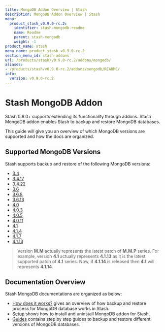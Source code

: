 ```yaml
---
title: MongoDB Addon Overview | Stash
description: MongoDB Addon Overview | Stash
menu:
  product_stash_v0.9.0-rc.2:
    identifier: stash-mongodb-readme
    name: Readme
    parent: stash-mongodb
    weight: -1
product_name: stash
menu_name: product_stash_v0.9.0-rc.2
section_menu_id: stash-addons
url: /products/stash/v0.9.0-rc.2/addons/mongodb/
aliases:
- /products/stash/v0.9.0-rc.2/addons/mongodb/README/
info:
  version: v0.9.0-rc.2
---
```


# Stash MongoDB Addon

Stash 0.9.0+ supports extending its functionality through addons. Stash MongoDB addon enables Stash to backup and restore MongoDB databases.

This guide will give you an overview of which MongoDB versions are supported and how the docs are organized.

## Supported MongoDB Versions

Stash supports backup and restore of the following MongoDB versions:

- [3.4](/products/stash/v0.9.0-rc.2/addons/mongodb/guides/3.4/mongodb)
- [3.4.17](/products/stash/v0.9.0-rc.2/addons/mongodb/guides/3.4.17/mongodb)
- [3.4.22](/products/stash/v0.9.0-rc.2/addons/mongodb/guides/3.4.22/mongodb)
- [3.6](/products/stash/v0.9.0-rc.2/addons/mongodb/guides/3.6/mongodb)
- [3.6.8](/products/stash/v0.9.0-rc.2/addons/mongodb/guides/3.6.8/mongodb)
- [3.6.13](/products/stash/v0.9.0-rc.2/addons/mongodb/guides/3.6.13/mongodb)
- [4.0](/products/stash/v0.9.0-rc.2/addons/mongodb/guides/4.0/mongodb)
- [4.0.3](/products/stash/v0.9.0-rc.2/addons/mongodb/guides/4.0.3/mongodb)
- [4.0.5](/products/stash/v0.9.0-rc.2/addons/mongodb/guides/4.0.5/mongodb)
- [4.0.11](/products/stash/v0.9.0-rc.2/addons/mongodb/guides/4.0.11/mongodb)
- [4.1](/products/stash/v0.9.0-rc.2/addons/mongodb/guides/4.1/mongodb)
- [4.1.4](/products/stash/v0.9.0-rc.2/addons/mongodb/guides/4.1.4/mongodb)
- [4.1.7](/products/stash/v0.9.0-rc.2/addons/mongodb/guides/4.1.7/mongodb)
- [4.1.13](/products/stash/v0.9.0-rc.2/addons/mongodb/guides/4.1.13/mongodb)

>Version **M.M** actually represents the latest patch of **M.M.P** series. For example, version **4.1** actually represents **4.1.13** as it is the latest supported patch of **4.1** series. Now, if **4.1.14** is released then **4.1** will represents **4.1.14**.

## Documentation Overview

Stash MongoDB documentations are organized as below:

- [How does it works?](/products/stash/v0.9.0-rc.2/addons/mongodb/overview) gives an overview of how backup and restore process for MongoDB database works in Stash.
- [Setup](/products/stash/v0.9.0-rc.2/addons/mongodb/setup/install) shows how to install and uninstall MongoDB addon for Stash.
- [Guides](/products/stash/v0.9.0-rc.2/addons/mongodb/guides/3.6/mongodb) contains step by step guides to backup and restore different versions of MongoDB databases.
